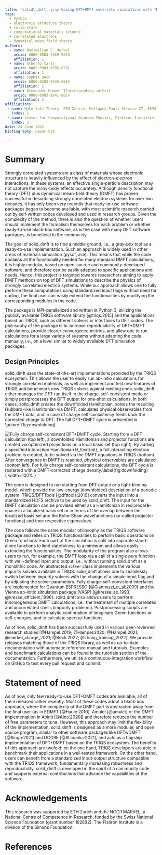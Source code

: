 ```yaml
---
title: 'solid\_dmft: gray-boxing DFT+DMFT materials simulations with TRIQS'
tags:
  - Python
  - electronic structure theory
  - solid-state
  - computational materials science
  - correlated electrons
  - dynamical mean-field theory
authors:
  - name: Maximilian E. Merkel
    orcid: 0000-0003-2589-9625
    affiliation: 1
  - name: Alberto Carta
    orcid: 0000-0003-0705-0281
    affiliation: 1
  - name: Sophie Beck
    orcid: 0000-0002-9336-6065
    affiliation: 2
  - name: Alexander Hampel^[Corresponding author]
    orcid: 0000-0003-1041-8614
    affiliation: 2
affiliations:
 - name: Materials Theory, ETH Zürich, Wolfgang-Pauli-Strasse 27, 8093 Zürich, Switzerland
   index: 1
 - name: Center for Computational Quantum Physics, Flatiron Institute, 162 5th Avenue, New York, NY 10010, USA
   index: 2
date: 24 June 2022
bibliography: paper.bib

---
```



# Summary

Strongly correlated systems are a class of materials whose electronic structure is heavily influenced by the effect of electron-electron interactions.
In these systems, an effective single-particle description may not capture the many-body effects accurately.
Although density functional theory (DFT) plus dynamical mean-field theory (DMFT) has proven successful in describing strongly correlated electron systems for over two decades, it has only been very recently that ready-to-use software packages began to become available, with most scientific research carried out by self-written codes developed and used in research groups.
Given the complexity of the method, there is also the question of whether users should implement the formalism themselves for each problem or whether ready-to-use black-box software, as is the case with many DFT software packages, is beneficial to the community.

The goal of solid\_dmft is to find a middle ground, i.e., a *gray-box* tool as a ready-to-use implementation. Such an approach is widely used in other areas of materials simulation (pyscf, ase).
This means that while the code contains all the functionality needed for many standard DMFT calculations, it is highly modular, based on open-source and community-developed software, and therefore can be easily adapted to specific applications and needs.
Hence, this project is targeted towards researchers aiming to apply DMFT methods on top of DFT simulations to describe the physics of strongly correlated electron systems.
While our approach allows one to fully perform these computations using standardized input flags without need for coding, the final user can easily extend the functionalities by modifying the corresponding modules in the code.

The package is MPI-parallelized and written in Python 3, utilizing the publicly available TRIQS software library [@triqs:2015] and the applications based on TRIQS, such as different solvers or interfaces to DFT codes.
The philosophy of the package is to increase reproducibility of DFT+DMFT calculations, provide clearer convergence metrics, and allow one to run calculations for a large variety of systems without adapting the code manually, i.e., on a level similar to widely available DFT simulation packages.

## Design Principles

solid_dmft uses the state-of-the-art implementations provided by the TRIQS ecosystem.
This allows the user to easily run ab-initio calculations for strongly correlated materials, as well as implement and test new features of TRIQS and benchmark new TRIQS solvers against existing ones.
solid\_dmft either manages the DFT run itself in the charge-self-consistent mode or simply postprocesses the DFT output for one-shot calculations. In both cases, solid\_dmft creates the downfolded Hamiltonian, solves the resulting Hubbard-like Hamiltonian via DMFT, calculates physical observables from the DMFT data, and in case of charge self-consistency feeds back the corrected charge to DFT.
The full DFT+DMFT cycle is presented in \autoref{fig:downfolding}.

![Fully charge self-consistent DFT+DMFT cycle. Starting from a DFT calculation (top left), a downfolded Hamiltonian and projector functions are created via optimized projections on a local basis set (top right). By adding a specified interaction Hamiltonian $H_\text{int}$, a full interacting electron problem is created, to be solved via the DMFT equations in TRIQS (bottom). After convergence in DMFT is reached, physical observables are calculated (bottom left). For fully charge self-consistent calculations, the DFT cycle is restarted with a DMFT-corrected charge density.\label{fig:downfolding}](downfolding.png){ width=100% }

The code is designed to run starting from DFT output or a tight-binding model, which provide the low-energy (downfolded) description of a periodic system.
TRIQS/DFTTools [@dfttools:2016] converts the input into a standardized HDF5 archive to be used by solid\_dmft.
The input for the DMFT calculation can be provided either as a Hamiltonian in reciprocal $\mathbf{k}$-space in a localized basis set or in terms of the overlap between the localized basis set and the Kohn-Sham wavefunctions (so-called projector functions) and their respective eigenvalues.

The code follows the same modular philosophy as the TRIQS software package and relies on TRIQS functionalities to perform basic operations on Green functions.
Each part of the simulation is split into separate stand-alone functions to limit statefulness to a minimum and allows easily extending the functionalities.
The modularity of the program also allows users to run, for example, the DMFT loop via a call of a single pure function with well-defined input and output, i.e., without running solid\_dmft as a monolithic code.
An abstracted `solver` class implements the various impurity solvers available in TRIQS.
solid\_dmft allows one to seamlessly switch between impurity solvers with the change of a simple input flag and by adjusting the solver parameters.
Fully charge-self-consistent interfaces are implemented for Quantum ESPRESSO [@Giannozzi_et_al:2009] and the Vienna ab-initio simulation package (VASP) [@kresse_ab_1993; @kresse_efficient_1996].
solid\_dmft also allows users to perform inhomogeneous DMFT calculations, i.e., the treatment of multiple correlated and uncorrelated shells (impurity problems).
Postprocessing scripts are available to perform analytic continuation of imaginary Green functions or self-energies, and to calculate spectral functions.

As of now, solid\_dmft has been successfully used in various peer-reviewed research studies [@Hampel:2019; @Hampel:2020; @Hampel:2021; @merkel_charge_2021; @Beck:2022; @zhang_training_2022].
We provide releases matching those of the TRIQS library, as well as up-to-date documentation with automatic reference manual and tutorials.
Examples and benchmark calculations can be found in the tutorials section of the documentation.
Furthermore, we utilize a continuous-integration workflow on GitHub to test every pull request and commit.

# Statement of need

As of now, only few ready-to-use DFT+DMFT codes are available, all of them released rather recently.
Most of these codes adopt a black-box approach, where the complexity of the DMFT part is abstracted away from the final user (as in EDMFT [@Haule:2010], Amulet [@amulet] or the DMFT implementation in Abinit [@Aldo:2020]) and therefore reduces the number of free parameters to tune. However, this approach may limit the flexibility of the implementation.
solid\_dmft is designed as a more modular, and open source program, similar to other software packages like DFTwDMFT [@Singh:2021] and DCORE [@Shinaoka:2021], and acts as a flagship implementation of DFT+DMFT based on the TRIQS ecosystem.
The benefits of this approach are twofold: on the one hand, TRIQS developers are able to benchmark their applications in a well-tested framework.
On the other hand, users can benefit from a standardized input-output structure compatible with the TRIQS framework, fundamentally increasing robustness and reproducibility.
solid_dmft is developed in the spirit of a community code and supports external contributions that advance the capabilities of the software.

# Acknowledgements

This research was supported by ETH Zurich and the NCCR MARVEL, a National Centre of Competence in Research, funded by the Swiss National Science Foundation (grant number 182892). The Flatiron Institute is a division of the Simons Foundation.

# References
